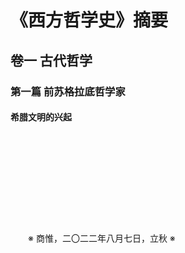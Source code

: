 # 《西方哲学史》摘要

## 卷一 古代哲学

### 第一篇 前苏格拉底哲学家

#### 希腊文明的兴起

&emsp;&emsp;

&emsp;&emsp;

&emsp;&emsp;

&emsp;&emsp;

&emsp;&emsp;

&emsp;&emsp;※ 商惟，二〇二二年八月七日，立秋 ※